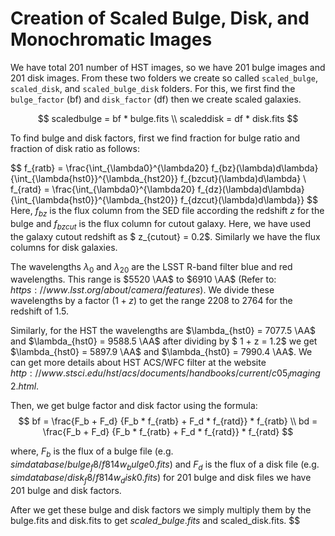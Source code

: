 # Creation of Scaled Bulge, Disk, and Monochromatic Images
We have total 201 number of HST images, so we have 201 bulge images and 201 disk images.
From these two folders we create so called `scaled_bulge`, `scaled_disk`, and `scaled_bulge_disk` folders. 
For this, we first find the `bulge_factor` (bf) and `disk_factor` (df) then we create scaled galaxies.

$$
scaledbulge = bf * bulge.fits \\
scaleddisk = df * disk.fits
$$
 
 

To find bulge and disk factors, first we find fraction for bulge ratio and fraction of disk ratio as follows:

$$
 f_{ratb} = \frac{\int_{\lambda0}^{\lambda20} f_{bz}(\lambda)d\lambda}
 {\int_{\lambda{hst0}}^{\lambda_{hst20}} f_{bzcut}(\lambda)d\lambda} \\
 f_{ratd} = \frac{\int_{\lambda0}^{\lambda20} f_{dz}(\lambda)d\lambda}
 {\int_{\lambda{hst0}}^{\lambda_{hst20}} f_{dzcut}(\lambda)d\lambda}}
$$
Here, $f_{bz}$ is the flux column from the SED file according the redshift $z$ for the bulge and $f_{bzcut}$ is the 
flux column for cutout galaxy. Here, we have used the galaxy cutout redshift as $ z_{cutout} = 0.2$. Similarly we have the flux columns for disk galaxies.

The wavelengths $\lambda_0$ and $\lambda_{20}$ are the LSST R-band filter blue and red wavelengths. This range is $5520 \AA$ to $6910 \AA$ (Refer to: $https://www.lsst.org/about/camera/features$).
We divide these wavelengths by a factor ($1 + z$) to get the range 2208 to 2764 for the redshift of 1.5.

Similarly, for the HST the wavelengths are $\lambda_{hst0} = 7077.5 \AA$ and $\lambda_{hst0} = 9588.5 \AA$ after dividing by $ 1 + z = 1.2$ we get $\lambda_{hst0} = 5897.9 \AA$ and $\lambda_{hst0} = 7990.4 \AA$. We can get more details about HST ACS/WFC filter at the website $http://www.stsci.edu/hst/acs/documents/handbooks/current/c05_imaging2.html$.

Then, we get bulge factor and disk factor using the formula:
 $$
 bf = \frac{F_b + F_d} {F_b * f_{ratb} + F_d * f_{ratd}} * f_{ratb} \\
 bd = \frac{F_b + F_d} {F_b * f_{ratb} + F_d * f_{ratd}} * f_{ratd}
$$
 
 where, $F_b$ is the flux of a bulge file (e.g. $simdatabase/bulge_f8/f814w_bulge0.fits$) and $F_d$ is the flux of a disk file (e.g. $simdatabase/disk_f8/f814w_disk0.fits$) for 201 bulge and disk files we have 201 bulge and disk factors.
 
After we get these bulge and disk factors we simply multiply them by the bulge.fits and disk.fits to get $scaled\_bulge.fits$ and scaled\_disk.fits.
$$

